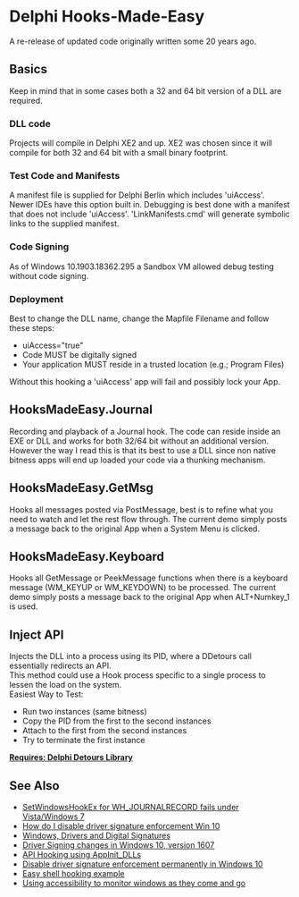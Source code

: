 # Delphi Hooks-Made-Easy
A re-release of updated code originally written some 20 years ago.

## Basics
Keep in mind that in some cases both a 32 and 64 bit version of a DLL are required.
### DLL code 
Projects will compile in Delphi XE2 and up. XE2 was chosen since it will compile for both 32 and 64 bit with a small binary footprint.
### Test Code and Manifests
A manifest file is supplied for Delphi Berlin which includes 'uiAccess'. 
Newer IDEs have this option built in.
Debugging is best done with a manifest that does not include 'uiAccess'.
'LinkManifests.cmd' will generate symbolic links to the supplied manifest.
### Code Signing
As of Windows 10.1903.18362.295 a Sandbox VM allowed debug testing without code signing. 
### Deployment
Best to change the DLL name, change the Mapfile Filename and follow these steps:
* uiAccess="true"
* Code MUST be digitally signed
* Your application MUST reside in a trusted location (e.g.; Program Files)  

Without this hooking a 'uiAccess' app will fail and possibly lock your App.

## HooksMadeEasy.Journal
Recording and playback of a Journal hook. The code can reside inside an EXE or DLL and works for both 32/64 bit without an additional version. However the way I read this is that its best to use a DLL since non native bitness apps will end up loaded your code via a thunking mechanism.

## HooksMadeEasy.GetMsg
Hooks all messages posted via PostMessage, best is to refine what you need to watch and let the rest flow through.
The current demo simply posts a message back to the original App when a System Menu is clicked.

## HooksMadeEasy.Keyboard
Hooks all GetMessage or PeekMessage functions when there is a keyboard message (WM_KEYUP or WM_KEYDOWN) to be processed.
The current demo simply posts a message back to the original App when ALT+Numkey_1 is used.

## Inject API
Injects the DLL into a process using its PID, where a DDetours call essentially redirects an API.  
This method could use a Hook process specific to a single process to lessen the load on the system.  
Easiest Way to Test: 
* Run two instances (same bitness)
* Copy the PID from the first to the second instances
* Attach to the first from the second instances
* Try to terminate the first instance
  
[**Requires: Delphi Detours Library**](https://github.com/MahdiSafsafi/DDetours)  

## See Also
* [SetWindowsHookEx for WH_JOURNALRECORD fails under Vista/Windows 7](https://stackoverflow.com/a/9170182)
* [How do I disable driver signature enforcement Win 10](https://answers.microsoft.com/en-us/insider/forum/insider_wintp-insider_devices/how-do-i-disable-driver-signature-enforcement-win/a53ec7ca-bdd3-4f39-a3af-3bd92336d248?auth=1)  
* [Windows, Drivers and Digital Signatures](http://blog.morphisec.com/windows-drivers-and-digital-signatures)  
* [Driver Signing changes in Windows 10, version 1607](https://blogs.msdn.microsoft.com/windows_hardware_certification/2016/07/26/driver-signing-changes-in-windows-10-version-1607/)
* [API Hooking using AppInit_DLLs](https://www.apriorit.com/dev-blog/160-apihooks)
* [Disable driver signature enforcement permanently in Windows 10](https://winaero.com/blog/disable-driver-signature-enforcement-permanently-in-windows-10/)
* [Easy shell hooking example](https://www.autoitscript.com/forum/topic/56536-easy-shell-hooking-example/)
* [Using accessibility to monitor windows as they come and go](https://blogs.msdn.microsoft.com/oldnewthing/20130325-00/?p=4863/)

